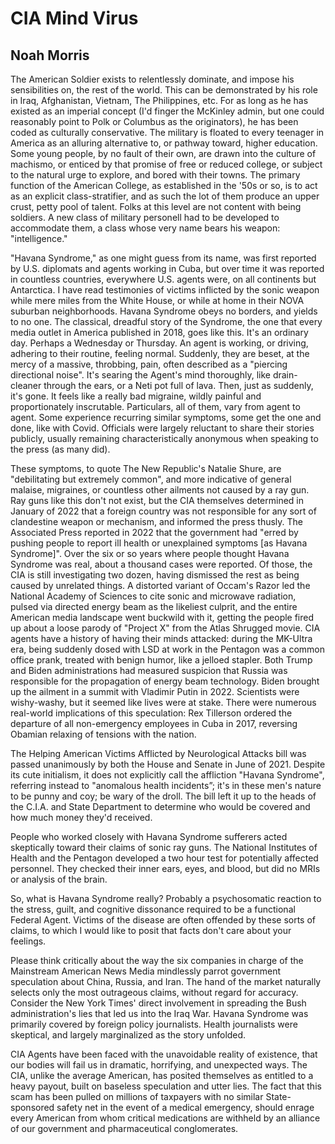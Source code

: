 # CIA Mind Virus
## Noah Morris

The American Soldier exists to relentlessly dominate, and impose his sensibilities on, the rest of
the world. This can be demonstrated by his role in Iraq, Afghanistan, Vietnam, The Philippines,
etc. For as long as he has existed as an imperial concept (I'd finger the McKinley admin, but one
could reasonably point to Polk or Columbus as the originators), he has been coded as culturally
conservative. The military is floated to every teenager in America as an alluring alternative to, 
or pathway toward, higher education. Some young people, by no fault of their own, are drawn into
the culture of machismo, or enticed by that promise of free or reduced college, or subject to the
natural urge to explore, and bored with their towns. The primary function of the American
College, as established in the '50s or so, is to act as an explicit class-stratifier, and as such the
lot of them produce an upper crust, petty pool of talent. Folks at this level are not content with
being soldiers. A new class of military personell had to be developed to accommodate them, a class
whose very name bears his weapon: "intelligence."

"Havana Syndrome," as one might guess from its name, was first reported by U.S. diplomats
and agents working in Cuba, but over time it was reported in countless countries, everywhere
U.S. agents were, on all continents but Antarctica. I have read testimonies of victims inflicted by
the sonic weapon while mere miles from the White House, or while at home in their NOVA
suburban neighborhoods. Havana Syndrome obeys no borders, and yields to no one.
The classical, dreadful story of the Syndrome, the one that every media outlet in America
published in 2018, goes like this. It's an ordinary day. Perhaps a Wednesday or Thursday. An
agent is working, or driving, adhering to their routine, feeling normal. Suddenly, they are beset,
at the mercy of a massive, throbbing, pain, often described as a "piercing directional noise". It's
searing the Agent's mind thoroughly, like drain-cleaner through the ears, or a Neti pot full of
lava. Then, just as suddenly, it's gone. It feels like a really bad migraine, wildly painful and
proportionately inscrutable. Particulars, all of them, vary from agent to agent. Some experience
recurring similar symptoms, some get the one and done, like with Covid. Officials were largely
reluctant to share their stories publicly, usually remaining characteristically anonymous when
speaking to the press (as many did).

These symptoms, to quote The New Republic's Natalie Shure, are "debilitating but extremely
common", and more indicative of general malaise, migraines, or countless other ailments not
caused by a ray gun. Ray guns like this don't not exist, but the CIA themselves determined in
January of 2022 that a foreign country was not responsible for any sort of clandestine weapon
or mechanism, and informed the press thusly. The Associated Press reported in 2022 that the
government had "erred by pushing people to report ill health or unexplained symptoms [as
Havana Syndrome]". Over the six or so years where people thought Havana Syndrome was
real, about a thousand cases were reported. Of those, the CIA is still investigating two dozen,
having dismissed the rest as being caused by unrelated things.
A distorted variant of Occam's Razor led the National Academy of Sciences to cite sonic and
microwave radiation, pulsed via directed energy beam as the likeliest culprit, and the entire
American media landscape went buckwild with it, getting the people fired up about a loose
parody of "Project X" from the Atlas Shrugged movie. CIA agents have a history of having their
minds attacked: during the MK-Ultra era, being suddenly dosed with LSD at work in the
Pentagon was a common office prank, treated with benign humor, like a jelloed stapler. Both
Trump and Biden administrations had measured suspicion that Russia was responsible for the
propagation of energy beam technology. Biden brought up the ailment in a summit with Vladimir
Putin in 2022. Scientists were wishy-washy, but it seemed like lives were at stake. There were
numerous real-world implications of this speculation: Rex Tillerson ordered the departure of all
non-emergency employees in Cuba in 2017, reversing Obamian relaxing of tensions with the
nation.

The Helping American Victims Afflicted by Neurological Attacks bill was passed unanimously by
both the House and Senate in June of 2021. Despite its cute initialism, it does not explicitly call
the affliction "Havana Syndrome", referring instead to "anomalous health incidents”; it's in these
men's nature to be punny and coy; be wary of the droll. The bill left it up to the heads of the
C.I.A. and State Department to determine who would be covered and how much money they'd
received.

People who worked closely with Havana Syndrome sufferers acted skeptically toward their
claims of sonic ray guns. The National Institutes of Health and the Pentagon developed a two
hour test for potentially affected personnel. They checked their inner ears, eyes, and blood, but
did no MRIs or analysis of the brain.

So, what is Havana Syndrome really? Probably a psychosomatic reaction to the stress, guilt,
and cognitive dissonance required to be a functional Federal Agent. Victims of the disease are
often offended by these sorts of claims, to which I would like to posit that facts don't care about
your feelings.

Please think critically about the way the six companies in charge of the Mainstream American
News Media mindlessly parrot government speculation about China, Russia, and Iran. The hand
of the market naturally selects only the most outrageous claims, without regard for accuracy.
Consider the New York Times' direct involvement in spreading the Bush administration's lies that
led us into the Iraq War. Havana Syndrome was primarily covered by foreign policy journalists.
Health journalists were skeptical, and largely marginalized as the story unfolded.

CIA Agents have been faced with the unavoidable reality of existence, that our bodies will fail us
in dramatic, horrifying, and unexpected ways. The CIA, unlike the average American, has
posited themselves as entitled to a heavy payout, built on baseless speculation and utter lies.
The fact that this scam has been pulled on millions of taxpayers with no similar State-sponsored
safety net in the event of a medical emergency, should enrage every American from whom
critical medications are withheld by an alliance of our government and pharmaceutical
conglomerates.
